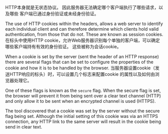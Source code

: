 HTTP本身就是无状态协议。 因此服务器无法确定哪个客户端执行了哪些请求，以及哪些
客户端已通过身份验证或未经身份验证。

The use of HTTP cookies
within the headers, allows a web server to identify each individual
client and can therefore determine which clients hold valid
authentication, from those that do not. These are known as session
cookies.
在标头中使用HTTP cookie，允许Web服务器识别每个单独的客户端，可以确定
哪些客户端持有有效的身份验证。 这些被称为会话cookie。

When a cookie is set by the server (sent the header of an
HTTP response) there are several flags that can be set to configure
the properties of the cookie and how it is to be handled by the
browser.
当服务器设置cookie（发送HTTP响应的标头）时，可以设置几个标志来配置cookie
的属性以及如何由浏览器处理它。

One of these flags is known as the `secure` flag. When the
secure flag is set, the browser will prevent it from being sent over a
clear text channel (HTTP) and only allow it to be sent when an
encrypted channel is used (HTTPS).

The tool discovered that a cookie
was set by the server without the secure flag being set. Although the
initial setting of this cookie was via an HTTPS connection, any HTTP
link to the same server will result in the cookie being send in clear
text.